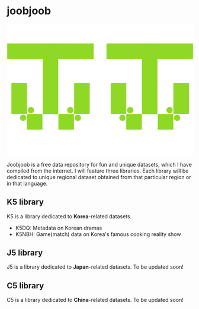 # joobjoob

![joobjoob_logo](img/joobjoob_logo.png)

Joobjoob is a free data repository for fun and unique datasets, which I have compiled from the internet. 
I will feature three libraries. Each library will be dedicated to unique regional dataset obtained from that particular region or in that language. 

## K5 library
K5 is a library dedicated to **Korea**-related datasets. 
* K5DQ: Metadata on Korean dramas
* K5NBH: Game(match) data on Korea's famous cooking reality show

## J5 library
J5 is a library dedicated to **Japan**-related datasets. </n>
To be updated soon! 

## C5 library
C5 is a library dedicated to **China**-related datasets. </n>
To be updated soon! 
